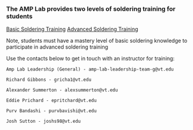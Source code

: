 ### The AMP Lab provides two levels of soldering training for students

<a class="btn" href="/basic_soldering">Basic Soldering Training</a>
<a class="btn" href="/adv_soldering">Advanced Soldering Training</a>

Note, students must have a mastery level of basic soldering knowledge to participate in advanced soldering training

Use the contacts below to get in touch with an instructor for training:

``` text
Amp Lab Leadership (General) - amp-lab-leadership-team-g@vt.edu

Richard Gibbons - gricha1@vt.edu

Alexander Summerton - alexsummerton@vt.edu

Eddie Prichard - epritchard@vt.edu

Purv Bandashi - purvbavishi@vt.edu

Josh Sutton - joshs98@vt.edu
```
